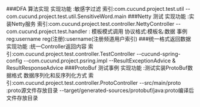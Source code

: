 ###DFA  算法实现
    实现功能 :敏感字过滤
        索引:com.cucund.project.test.util 
            --com.cucund.project.test.util.SensitiveWord.main
###Netty 测试
    实现功能 :实装Netty服务
        索引:com.cucund.project.test.controller.NettyController
            --com.cucund.project.test.handler : 模板模式调用
                协议格式:模板名:数据  事例reg:username   reg(注册):username(注册频道用户索引)
###统一格式返回数据
    实现功能 :统一Controller返回内容
        索引:com.cucund.project.test.controller.TestController
            --cucund-spring-config 
                --com.cucund.project.psring.impl
                --ResultExceptionAdvice & ResultResponseAdvice
###ProtoBuf 测试事例
    实现功能 :测试实装ProtoBuf数据格式  数据序列化和反序列化方式
        索引:com.cucund.project.test.controller.ProtoController
                --src/main/proto :proto源文件存放目录
                --target/generated-sources/protobuf/java:proto编译后文件存放目录